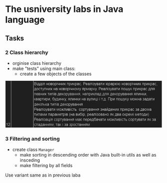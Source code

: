 # The usniversity labs in Java language

## Tasks

### 2 Class hierarchy

- orginise class hierarchy
- make "tests" using main class:
  - create a few objects of the classes

![Screenshot of my variant](images/exercise2.png)

### 3 Filtering and sorting

- create class `Manager`
  - make sorting in descending order with Java built-in utils as well as insceding
  - make filtering by all fields

Use variant same as in previous laba
